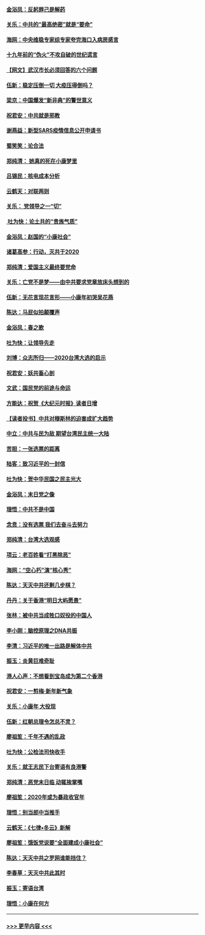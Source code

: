 #### [金浴凤：反躬罪己是解药](../pages/nsc993/n11820280.md?t=01252311) 
#### [关乐：中共的“最高绝密”就是“要命”](../pages/nsc993/n11816946.md?t=01252311) 
#### [海网：中央维稳专家组专家夸完海口入病房感言](../pages/nsc993/n11815138.md?t=01252311) 
#### [十九年前的“伪火”不攻自破的世纪谎言](../pages/nsc993/n11813238.md?t=01252311) 
#### [【网文】武汉市长必须回答的六个问题](../pages/nsc993/n11813848.md?t=01252311) 
#### [伍新：稳定压倒一切 大疫压得倒吗？](../pages/nsc993/n11812634.md?t=01252311) 
#### [梁京：中国爆发“新非典”的警世意义](../pages/nsc993/n11812554.md?t=01252311) 
#### [祝君安：中共就是邪教](../pages/nsc993/n11812431.md?t=01252311) 
#### [谢燕益：新型SARS疫情信息公开申请书](../pages/nsc993/n11808840.md?t=01252311) 
#### [蜀笑笑：论合法](../pages/nsc993/n11808064.md?t=01252311) 
#### [郑纯清： 她真的死在小康梦里](../pages/nsc993/n11806623.md?t=01252311) 
#### [吕锡民：核电成本分析](../pages/nsc993/n11806284.md?t=01252311) 
#### [云鹤天：对联两则](../pages/nsc993/n11805957.md?t=01252311) 
#### [关乐： 党领导之一“切”](../pages/nsc993/n11804505.md?t=01252311) 
#### [ 吐为快：论土共的“贵族气质”](../pages/nsc993/n11804490.md?t=01252311) 
#### [金浴凤：赵国的“小康社会”](../pages/nsc993/n11804452.md?t=01252311) 
#### [诸葛高参：行动，灭共于2020](../pages/nsc993/n11804120.md?t=01252311) 
#### [郑纯清：爱国主义最终要党命](../pages/nsc993/n11802197.md?t=01252311) 
#### [关乐：亡党不是梦——由中共要求党章放床头想到的](../pages/nsc993/n11802156.md?t=01252311) 
#### [伍新：无花言现花言形——小康年初哭吴花燕](../pages/nsc993/n11800044.md?t=01252311) 
#### [陈达：马屁似拍颠覆声](../pages/nsc993/n11800010.md?t=01252311) 
#### [金浴凤：春之歌](../pages/nsc993/n11797687.md?t=01252311) 
#### [吐为快：让领导先走](../pages/nsc993/n11797512.md?t=01252311) 
#### [刘博：众志所归——2020台湾大选的启示](../pages/nsc993/n11796878.md?t=01252311) 
#### [祝君安：妖共畜心剖](../pages/nsc993/n11794273.md?t=01252311) 
#### [文武：国民党的前途与命运](../pages/nsc993/n11794198.md?t=01252311) 
#### [方能达：祝贺《大纪元时报》读者日增](../pages/nsc993/n11793807.md?t=01252311) 
#### [【读者投书】中共对穆斯林的迫害成扩大趋势](../pages/nsc993/n11791371.md?t=01252311) 
#### [中立：中共与民为敌 期望台湾民主统一大陆](../pages/nsc993/n11790392.md?t=01252311) 
#### [苦胆：一张选票的距离](../pages/nsc993/n11788914.md?t=01252311) 
#### [陆客：致习近平的一封信](../pages/nsc993/n11788867.md?t=01252311) 
#### [吐为快：贺中华民国之民主光大](../pages/nsc993/n11788618.md?t=01252311) 
#### [金浴凤：末日党之像](../pages/nsc993/n11787475.md?t=01252311) 
#### [理悟：中共不是中国](../pages/nsc993/n11787463.md?t=01252311) 
#### [念贲：没有选票  我们去奋斗去努力](../pages/nsc993/n11787398.md?t=01252311) 
#### [郑纯清：台湾大选观感](../pages/nsc993/n11786210.md?t=01252311) 
#### [项云：老百姓看“打黑除恶”](../pages/nsc993/n11785398.md?t=01252311) 
#### [海网：“空心朽”演“核心秀”](../pages/nsc993/n11783874.md?t=01252311) 
#### [陈达：天灭中共还剩几步棋？](../pages/nsc993/n11783719.md?t=01252311) 
#### [丹丹：关于香港“明日大屿愿景”](../pages/nsc993/n11783273.md?t=01252311) 
#### [张林：被中共当成牲口奴役的中国人](../pages/nsc993/n11782397.md?t=01252311) 
#### [李小刚：脑控原理之DNA共振](../pages/nsc993/n11780962.md?t=01252311) 
#### [李清：习近平的唯一出路是解体中共](../pages/nsc993/n11780866.md?t=01252311) 
#### [振玉：炎黄巨难奇耻](../pages/nsc993/n11779632.md?t=01252311) 
#### [港人心声：不想看到宝岛成为第二个香港](../pages/nsc993/n11778817.md?t=01252311) 
#### [祝君安：一剪梅‧新年新气象](../pages/nsc993/n11776340.md?t=01252311) 
#### [关乐：小康年 大役现](../pages/nsc993/n11774213.md?t=01252311) 
#### [伍新：红朝总理令怎总不灵？](../pages/nsc993/n11770813.md?t=01252311) 
#### [廖祖笙：千年不遇的乱政](../pages/nsc993/n11770373.md?t=01252311) 
#### [吐为快：公检法司快收手](../pages/nsc993/n11770359.md?t=01252311) 
#### [关乐：就王志民下台寄语有良港警](../pages/nsc993/n11769903.md?t=01252311) 
#### [郑纯清：恶党末日临 动辄挨掌嘴](../pages/nsc993/n11769356.md?t=01252311) 
#### [廖祖笙：2020年或为暴政收官年](../pages/nsc993/n11768216.md?t=01252311) 
#### [理悟：别当郎中当推手](../pages/nsc993/n11768243.md?t=01252311) 
#### [云鹤天：《七律▪冬云》新解](../pages/nsc993/n11768204.md?t=01252311) 
#### [廖祖笙：饿饭党说要“全面建成小康社会”](../pages/nsc993/n11767482.md?t=01252311) 
#### [陈达：天灭中共之罗网谁能挡住？](../pages/nsc993/n11767465.md?t=01252311) 
#### [李春草：天灭中共此其时](../pages/nsc993/n11767452.md?t=01252311) 
#### [振玉：寄语台湾](../pages/nsc993/n11767432.md?t=01252311) 
#### [理悟：小康在何方](../pages/nsc993/n11767394.md?t=01252311) 

----
#### [ >>> 更早内容 <<< ](../indexes/nsc993-earlier.md)
